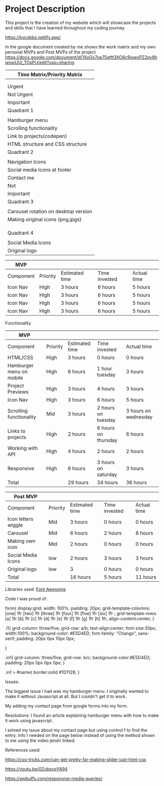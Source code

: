  # Project Description
This project is the creation of my website which will showcase the projects and skills that I have learned throughout my coding journey. 

https://kvcobbs.netlify.app/

In the google document created by me shows the work matrix and my own personal MVPs and Post MVPs of the project 
https://docs.google.com/document/d/1XoOx7oe75qtft3XO8c9jswxPZ2pv8hwiopUUi_TOsPU/edit?usp=sharing


| Time Matrix/Priority Matrix          |
|--------------------------------------|
|                                      |
|                                      |
| Urgent                               |
| Not Urgent                           |
| Important                            |
|  Quadrant 1                          |
|                                      |
| Hamburger menu                       |
| Scrolling functionality              |
| Link to projects(codepen)            |
| HTML structure and CSS structure     |
| Quadrant 2                           |
|                                      |
| Navigation Icons                     |
| Social media Icons at footer         |
| Contact me                           |
| Not                                  |
| Important                            |
|  Quadrant 3                          |
|                                      |
| Carousel rotation on desktop version |
| Making original icons (png.jpgs)     |
|                                      |
|                                      |
|                                      |
|  Quadrant 4                          |
|                                      |
| Social Media Icons                   |
| Original logo                        |




  MVP            |          |                |               |             |
|---------------------|----------|----------------|---------------|-------------|
| Component           | Priority | Estimated time | Time invested | Actual time |
| Icon Nav                 | High | 3 hours  | 6 hours             | 5 hours              |
| Icon Nav                 | High | 3 hours  | 6 hours             | 5 hours              |
| Icon Nav                 | High | 3 hours  | 6 hours             | 5 hours              |
| Icon Nav                 | High | 3 hours  | 6 hours             | 5 hours              |






Functionality

  MVP            |          |                |               |             |
|---------------------|----------|----------------|---------------|-------------|
| Component           | Priority | Estimated time | Time invested | Actual time |
| HTML/CSS                  | High     | 3 hours        | 0 hours       | 0 hours     |
| Hamburger menu on mobile | High | 6 hours  | 1 hour tuesday      | 3 hours              |
| Project Previews         | High | 3 hours  | 4 hours             | 3 hours              |
| Icon Nav                 | High | 3 hours  | 6 hours             | 5 hours              |
| Scrolling functionality  | Mid  | 3 hours  | 2 hours on tuesday  | 3 hours on wednesday |
| Links to projects        | High | 2 hours  | 6 hours on thursday | 6 hours              |
| Working with API         | High | 4 hours  | 2 hours             | 2 hours              |
| Responsive               | High | 6 hours  | 3 hours on saturday | 3 hours              |
| Total                    |      | 29 hours | 34 hours            | 36 hours             |











 Post MVP            |          |                |               |             |
|---------------------|----------|----------------|---------------|-------------|
| Component           | Priority | Estimated time | Time invested | Actual time |
| Icon letters wiggle | Mid      | 3 hours        | 0 hours       | 0 hours     |
| Carousel            | Mid      | 6 hours        | 2 hours       | 8 hours     |
| Making own icon     | Mid      | 2 hours        | 0 hours       | 0 hours     |
| Social Media Icons  | low      | 2 hours        | 3 hours       | 3 hours     |
| Original logo       | low      | 3              | 0 hours       | 0 hours     |
| Total               |          | 16 hours       | 5 hours       | 11 hours    |



Libraries used :[Font Awesome](https://fontawesome.com/v4.7.0/)

Code I was proud of: 

form{
  display:grid;
  width: 100%;
  padding: 20px;
  grid-template-columns: [one] 1fr [two] 1fr [three] 1fr [four] 1fr [five] 1fr [six] 1fr ;
  grid-template-rows:  [a] 1fr [b] 1fr [c] 1fr [d] 1fr  [e] 1fr [f] 1fr [g] 1fr [h] 1fr;
  align-content:center;
}


.l1{
  grid-column: three/five;
  grid-row: a/b;
  text-align:center;
  font-size:30px;
  width:100%;
  background-color: #E5D4ED;
  font-family: "Chango", sans-serif;
  padding: 20px 0px 10px 0px;

}

.in1{
  grid-column: three/five;
  grid-row: b/c;
  background-color:#E5D4ED;
  padding: 20px 0px 0px 0px;
}

.in1 > #name{
  border:solid #1D1128;
}


Issues:

The biggest issue I had was my hamburger menu. I originally wanted to make it without Javascript at all. But I couldn't get it to work. 

My adding my contact page from google forms into my form. 

Resolutions: I found an article explaining hamburger menu with how to make it work using javascript. 
 
I solved my issue about my contact page but using control f to find the entry. info I needed on the page below instead of using the method shown to me using the video jendri linked. 

References used:


 https://css-tricks.com/can-get-pretty-far-making-slider-just-html-css

https://youtu.be/0ZobsvqYA94

https://wpbuffs.com/responsive-media-queries/




